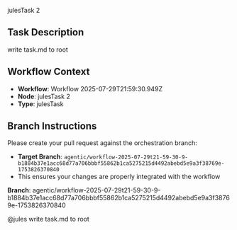 julesTask 2

## Task Description
write task.md to root

## Workflow Context
- **Workflow**: Workflow 2025-07-29T21:59:30.949Z
- **Node**: julesTask 2
- **Type**: julesTask

## Branch Instructions
Please create your pull request against the orchestration branch:
- **Target Branch**: `agentic/workflow-2025-07-29t21-59-30-9-b1884b37e1acc68d77a706bbbf55862b1ca5275215d4492abebd5e9a3f38769e-1753826370840`
- This ensures your changes are properly integrated with the workflow

**Branch**: agentic/workflow-2025-07-29t21-59-30-9-b1884b37e1acc68d77a706bbbf55862b1ca5275215d4492abebd5e9a3f38769e-1753826370840


<!-- conductor-workflow-id: b1884b37e1acc68d77a706bbbf55862b1ca5275215d4492abebd5e9a3f38769e -->
<!-- conductor-node-id: 2 -->
<!-- conductor-branch: agentic/workflow-2025-07-29t21-59-30-9-b1884b37e1acc68d77a706bbbf55862b1ca5275215d4492abebd5e9a3f38769e-1753826370840 -->
<!-- conductor-created-at: 2025-07-29T21:59:32.366Z -->

@jules write task.md to root
